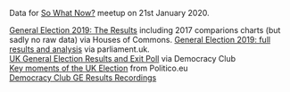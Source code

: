 Data for [So What Now?](http://www.bit.ly/ODM-VOTE19) meetup on 21st January 2020. 

[General Election 2019: The Results](https://commonslibrary.parliament.uk/parliament-and-elections/general-election-2019-the-results-so-far/) including 2017 comparions charts (but sadly no raw data) via Houses of Commons. 
[General Election 2019: full results and analysis](https://researchbriefings.parliament.uk/ResearchBriefing/Summary/CBP-8749) via parliament.uk.   
[UK General Election Results and Exit Poll](https://docs.google.com/spreadsheets/d/1vuLS04XbYRNji_qIJ6JsFh7y6eW9vA7KMTn89u_cZl8/edit#gid=1295045003) via Democracy Club  
[Key moments of the UK Election](https://www.politico.eu/article/key-moments-of-the-uk-general-election-2019-boris-johnson-victory/) from Politico.eu   
[Democracy Club GE Results Recordings](https://public.flourish.studio/story/162579/)   

